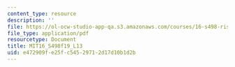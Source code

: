 ```yaml
---
content_type: resource
description: ''
file: https://ol-ocw-studio-app-qa.s3.amazonaws.com/courses/16-s498-risk-aware-and-robust-nonlinear-planning-fall-2019/e472909fe25fc54529712d17d10b1d2b_MIT16_S498f19_L13.pdf
file_type: application/pdf
resourcetype: Document
title: MIT16_S498f19_L13
uid: e472909f-e25f-c545-2971-2d17d10b1d2b
---
```

